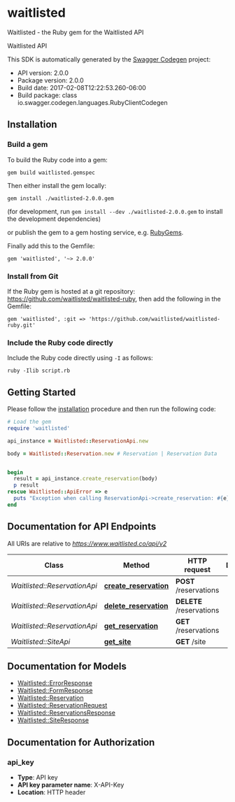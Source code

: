# waitlisted

Waitlisted - the Ruby gem for the Waitlisted API

Waitlisted API

This SDK is automatically generated by the [Swagger Codegen](https://github.com/swagger-api/swagger-codegen) project:

- API version: 2.0.0
- Package version: 2.0.0
- Build date: 2017-02-08T12:22:53.260-06:00
- Build package: class io.swagger.codegen.languages.RubyClientCodegen

## Installation

### Build a gem

To build the Ruby code into a gem:

```shell
gem build waitlisted.gemspec
```

Then either install the gem locally:

```shell
gem install ./waitlisted-2.0.0.gem
```
(for development, run `gem install --dev ./waitlisted-2.0.0.gem` to install the development dependencies)

or publish the gem to a gem hosting service, e.g. [RubyGems](https://rubygems.org/).

Finally add this to the Gemfile:

    gem 'waitlisted', '~> 2.0.0'

### Install from Git

If the Ruby gem is hosted at a git repository: https://github.com/waitlisted/waitlisted-ruby, then add the following in the Gemfile:

    gem 'waitlisted', :git => 'https://github.com/waitlisted/waitlisted-ruby.git'

### Include the Ruby code directly

Include the Ruby code directly using `-I` as follows:

```shell
ruby -Ilib script.rb
```

## Getting Started

Please follow the [installation](#installation) procedure and then run the following code:
```ruby
# Load the gem
require 'waitlisted'

api_instance = Waitlisted::ReservationApi.new

body = Waitlisted::Reservation.new # Reservation | Reservation Data


begin
  result = api_instance.create_reservation(body)
  p result
rescue Waitlisted::ApiError => e
  puts "Exception when calling ReservationApi->create_reservation: #{e}"
end

```

## Documentation for API Endpoints

All URIs are relative to *https://www.waitlisted.co/api/v2*

Class | Method | HTTP request | Description
------------ | ------------- | ------------- | -------------
*Waitlisted::ReservationApi* | [**create_reservation**](docs/ReservationApi.md#create_reservation) | **POST** /reservations | 
*Waitlisted::ReservationApi* | [**delete_reservation**](docs/ReservationApi.md#delete_reservation) | **DELETE** /reservations | 
*Waitlisted::ReservationApi* | [**get_reservation**](docs/ReservationApi.md#get_reservation) | **GET** /reservations | 
*Waitlisted::SiteApi* | [**get_site**](docs/SiteApi.md#get_site) | **GET** /site | 


## Documentation for Models

 - [Waitlisted::ErrorResponse](docs/ErrorResponse.md)
 - [Waitlisted::FormResponse](docs/FormResponse.md)
 - [Waitlisted::Reservation](docs/Reservation.md)
 - [Waitlisted::ReservationRequest](docs/ReservationRequest.md)
 - [Waitlisted::ReservationsResponse](docs/ReservationsResponse.md)
 - [Waitlisted::SiteResponse](docs/SiteResponse.md)


## Documentation for Authorization


### api_key

- **Type**: API key
- **API key parameter name**: X-API-Key
- **Location**: HTTP header

